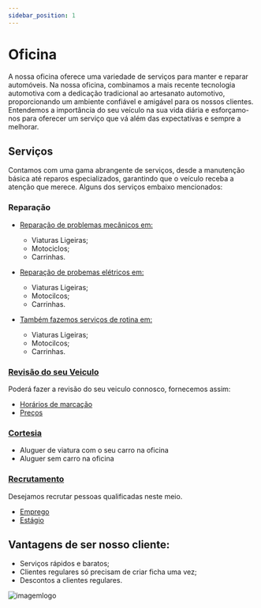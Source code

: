```yaml
---
sidebar_position: 1
---
```


# Oficina
A nossa oficina oferece uma variedade de serviços para manter e reparar automóveis. Na nossa oficina, combinamos a mais recente tecnologia automotiva com a dedicação tradicional ao artesanato automotivo, proporcionando um ambiente confiável e amigável para os nossos clientes. Entendemos a importância do seu veículo na sua vida diária e esforçamo-nos para oferecer um serviço que vá além das expectativas e sempre a melhorar.

## Serviços
Contamos com uma gama abrangente de serviços, desde a manutenção básica até reparos especializados, garantindo que o veículo receba a atenção que merece. Alguns dos serviços embaixo mencionados:

### Reparação

+ [Reparação de problemas mecânicos em:](/docs/Serviços/Reparação/Mecânico.md)
    + Viaturas Ligeiras;
    + Motociclos;
    + Carrinhas.


+ [Reparação de probemas elétricos em:](/docs/Serviços/Reparação/Elétrica.md)
    + Viaturas Ligeiras;
    + Motocilcos;
    + Carrinhas.

+ [Também fazemos serviços de rotina em:](/docs/Serviços/Reparação/Rotina.md)
    + Viaturas Ligeiras;
    + Motocilcos;
    + Carrinhas.

### [Revisão do seu Veiculo](/docs/Revisão/)
Poderá fazer a revisão do seu veiculo connosco, fornecemos assim:
+ [Horários de marcação](/docs/Revisão/Marcação.md)
+ [Preços](/docs/Revisão/Preços.md)

### [Cortesia](/docs/Serviços/Cortesia.md)
+ Aluguer de viatura com o seu carro na oficina
+ Aluguer sem carro na oficina

### [Recrutamento](/docs/Recrutamento/)
Desejamos recrutar pessoas qualificadas neste meio.
+ [Emprego](/docs/Recrutamento/Emprego.md)
+ [Estágio](/docs/Recrutamento//Estágio.md)


## Vantagens de ser nosso cliente:
+ Serviços rápidos e baratos;
+ Clientes regulares só precisam de criar ficha uma vez;
+ Descontos a clientes regulares.


![imagemlogo](https://cdn.discordapp.com/attachments/1049372613945851975/1188091545954553876/2.png?ex=6599437a&is=6586ce7a&hm=0a27c66662bc43d5e2c46703702de6cb4891a270598ac5c87c239c70c5680cd8&)